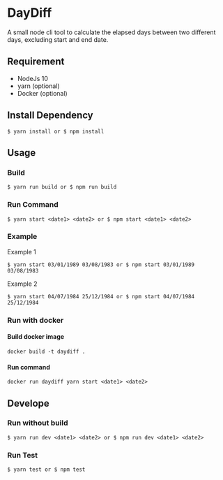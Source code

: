 # DayDiff

A small node cli tool to calculate the elapsed days between two different days, excluding start and end date.

## Requirement

- NodeJs 10
- yarn (optional)
- Docker (optional)

## Install Dependency

```
$ yarn install or $ npm install
```

## Usage

### Build

```
$ yarn run build or $ npm run build
```

### Run Command

```
$ yarn start <date1> <date2> or $ npm start <date1> <date2>

```

### Example

Example 1

```
$ yarn start 03/01/1989 03/08/1983 or $ npm start 03/01/1989 03/08/1983
```

Example 2

```
$ yarn start 04/07/1984 25/12/1984 or $ npm start 04/07/1984 25/12/1984

```

### Run with docker

#### Build docker image

```
docker build -t daydiff .
```

#### Run command

```
docker run daydiff yarn start <date1> <date2>
```

## Develope

### Run without build

```
$ yarn run dev <date1> <date2> or $ npm run dev <date1> <date2>

```

### Run Test

```
$ yarn test or $ npm test
```
